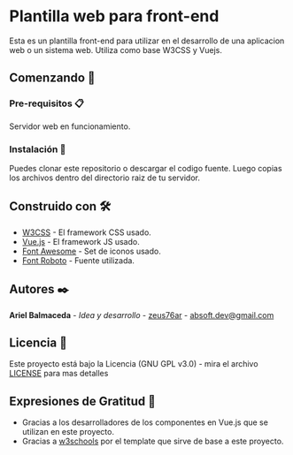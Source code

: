 # Plantilla web para front-end

Esta es un plantilla front-end para utilizar en el desarrollo de una aplicacion web o un sistema web. Utiliza como base W3CSS y Vuejs.


## Comenzando 🚀

### Pre-requisitos 📋

Servidor web en funcionamiento.


### Instalación 🔧

Puedes clonar este repositorio o descargar el codigo fuente.
Luego copias los archivos dentro del directorio raiz de tu servidor.


## Construido con 🛠️

* [W3CSS](https://www.w3schools.com/w3css/) - El framework CSS usado.
* [Vue.js](https://vuejs.org/v2/guide/) - El framework JS usado.
* [Font Awesome](https://fontawesome.com/v4.7.0/icons/) - Set de iconos usado.
* [Font Roboto](https://fonts.googleapis.com/css?family=Roboto&display=swap) - Fuente utilizada.


## Autores ✒️

**Ariel Balmaceda** - *Idea y desarrollo* - [zeus76ar](https://github.com/zeus76ar) - absoft.dev@gmail.com


## Licencia 📄

Este proyecto está bajo la Licencia (GNU GPL v3.0) - mira el archivo [LICENSE](LICENSE) para mas detalles


## Expresiones de Gratitud 🎁

* Gracias a los desarrolladores de los componentes en Vue.js que se utilizan en este proyecto.
* Gracias a [w3schools](https://www.w3schools.com/w3css/tryw3css_templates_analytics.htm) por el template que sirve de base a este proyecto.